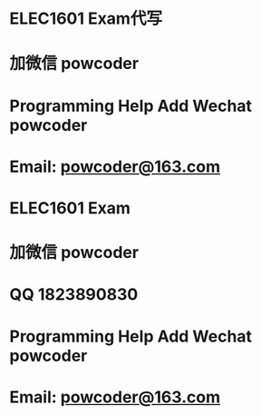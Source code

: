 # ELEC1601 Exam代写
# 加微信 powcoder

# Programming Help Add Wechat powcoder

# Email: powcoder@163.com

# ELEC1601 Exam
# 加微信 powcoder

# QQ 1823890830

# Programming Help Add Wechat powcoder

# Email: powcoder@163.com

